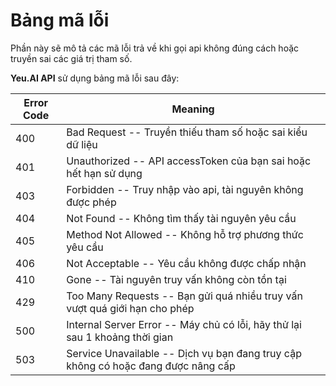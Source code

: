 # Bảng mã lỗi

<aside class="notice">Phần này sẽ mô tả các mã lỗi trả về khi gọi api không đúng cách hoặc truyền sai các giá trị tham số.</aside>

**Yeu.AI API** sử dụng bảng mã lỗi sau đây:

Error Code | Meaning
---------- | -------
400 | Bad Request -- Truyền thiếu tham số hoặc sai kiểu dữ liệu
401 | Unauthorized -- API accessToken của bạn sai hoặc hết hạn sử dụng
403 | Forbidden -- Truy nhập vào api, tài nguyên không được phép
404 | Not Found -- Không tìm thấy tài nguyên yêu cầu
405 | Method Not Allowed -- Không hỗ trợ phương thức yêu cầu
406 | Not Acceptable -- Yêu cầu không được chấp nhận
410 | Gone -- Tài nguyên truy vấn không còn tồn tại
429 | Too Many Requests -- Bạn gửi quá nhiều truy vấn vượt quá giới hạn cho phép
500 | Internal Server Error -- Máy chủ có lỗi, hãy thử lại sau 1 khoảng thời gian
503 | Service Unavailable -- Dịch vụ bạn đang truy cập không có hoặc đang được nâng cấp
